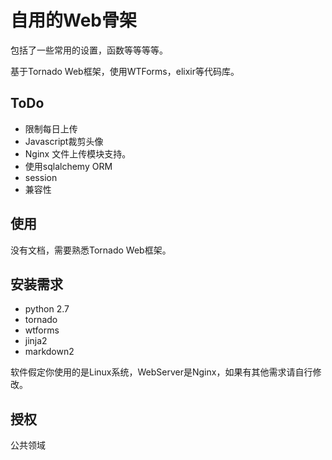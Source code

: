 # 自用的Web骨架

包括了一些常用的设置，函数等等等等。

基于Tornado Web框架，使用WTForms，elixir等代码库。

## ToDo
* 限制每日上传
* Javascript裁剪头像
* Nginx 文件上传模块支持。
* 使用sqlalchemy ORM
* session
* 兼容性

## 使用
没有文档，需要熟悉Tornado Web框架。

## 安装需求
* python 2.7
* tornado
* wtforms
* jinja2
* markdown2

软件假定你使用的是Linux系统，WebServer是Nginx，如果有其他需求请自行修改。

## 授权
公共领域
